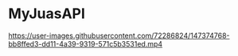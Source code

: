 # MyJuasAPI


https://user-images.githubusercontent.com/72286824/147374768-bb8ffed3-dd11-4a39-9319-571c5b3531ed.mp4

